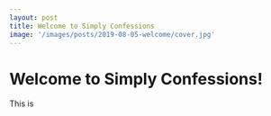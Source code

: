 ```yaml
---
layout: post
title: Welcome to Simply Confessions
image: '/images/posts/2019-08-05-welcome/cover.jpg'
---
```


<h1>Welcome to Simply Confessions!</h1>

This is
